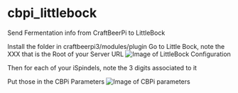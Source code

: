 # cbpi_littlebock
Send Fermentation info from CraftBeerPi to LittleBock

Install the folder in craftbeerpi3/modules/plugin
Go to Little Bock, note the XXX that is the Root of your Server URL
![Image of LittleBock Configuration](https://i.imgur.com/YfqK5E4.png)

Then for each of your iSpindels, note the 3 digits associated to it

Put those in the CBPi Parameters
![Image of CBPi parameters](https://i.imgur.com/s7gFO64.png)
